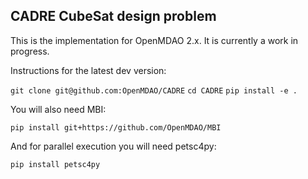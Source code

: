 CADRE CubeSat design problem
----------------------------

This is the implementation for OpenMDAO 2.x. It is currently a work in progress.

Instructions for the latest dev version:

  `git clone git@github.com:OpenMDAO/CADRE`
  `cd CADRE`
  `pip install -e .`


You will also need MBI:

  `pip install git+https://github.com/OpenMDAO/MBI`


And for parallel execution you will need petsc4py:

  `pip install petsc4py`
